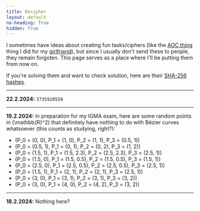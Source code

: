 ```yaml
---
title: Decipher
layout: default
no-heading: True
hidden: True
---
```


I sometimes have ideas about creating fun tasks/ciphers (like the [AOC thing](https://slama.dev/aok) thing I did for my <a class='secret' href='/assets/kacka.webp'>girlfriend</a>), but since I usually don't send these to people, they remain forgoten.
This page serves as a place where I'll be putting them from now on.

If you're solving them and want to check solution, here are their [SHA-256 hashes](/assets/decipher.txt).

---

<span id='22-2-2024' markdown="1">**22.2.2024:**</span> `3735928559`

---

<span id='19-2-2024' markdown="1">**19.2.2024:**</span> In preparation for my IGMA exam, here are some random points in \(\mathbb{R}^2\) that definitely have nothing to do with Bézier curves whatsoever (this counts as studying, right?):
- \(P_0 = (0, 0), P_1 = (1, 0), P_2 = (1, 1), P_3 = (0.5, 1)\)
- \(P_0 = (0.5, 1), P_1 = (0, 1), P_2 = (0, 2), P_3 = (1, 2)\)
- \(P_0 = (1.5, 1), P_1 = (1.5, 2.3), P_2 = (2.5, 2.3), P_3 = (2.5, 1)\)
- \(P_0 = (1.5, 0), P_1 = (1.5, 0.5), P_2 = (1.5, 0.5), P_3 = (1.5, 1)\)
- \(P_0 = (2.5, 0), P_1 = (2.5, 0.5), P_2 = (2.5, 0.5), P_3 = (2.5, 1)\)
- \(P_0 = (1.5, 1), P_1 = (2, 1), P_2 = (2, 1), P_3 = (2.5, 1)\)
- \(P_0 = (3, 0), P_1 = (3, 1), P_2 = (3, 1), P_3 = (3, 2)\)
- \(P_0 = (3, 0), P_1 = (4, 0), P_2 = (4, 2), P_3 = (3, 2)\)

---

<span id='18-2-2024' markdown="1">**18.2.2024:**</span> Nothing here? <!-- Ok, but this one was easy: apple. -->

